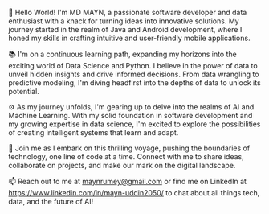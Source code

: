 👋 Hello World! I'm MD MAYN, a passionate software developer and data enthusiast with a knack for turning ideas into innovative solutions. My journey started in the realm of Java and Android development, where I honed my skills in crafting intuitive and user-friendly mobile applications.

📚 I'm on a continuous learning path, expanding my horizons into the exciting world of Data Science and Python. I believe in the power of data to unveil hidden insights and drive informed decisions. From data wrangling to predictive modeling, I'm diving headfirst into the depths of data to unlock its potential.

⚙️ As my journey unfolds, I'm gearing up to delve into the realms of AI and Machine Learning. With my solid foundation in software development and my growing expertise in data science, I'm excited to explore the possibilities of creating intelligent systems that learn and adapt.

🚀 Join me as I embark on this thrilling voyage, pushing the boundaries of technology, one line of code at a time. Connect with me to share ideas, collaborate on projects, and make our mark on the digital landscape.

📫 Reach out to me at maynrumey@gmail.com or find me on LinkedIn at https://www.linkedin.com/in/mayn-uddin2050/ to chat about all things tech, data, and the future of AI!

